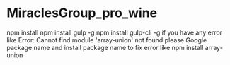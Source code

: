 # MiraclesGroup_pro_wine
npm install
npm install gulp -g
npm install gulp-cli -g
if you have any error like Error: Cannot find module 'array-union' not found please Google package name and install package name to fix error like npm install array-union
